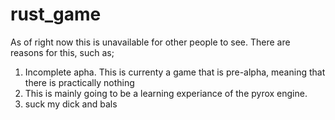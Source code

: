 # rust_game
As of right now this is unavailable for other people to see. There are reasons for this, such as;
1. Incomplete apha. This is currenty a game that is pre-alpha, meaning that there is practically nothing
1. This is mainly going to be a learning experiance of the pyrox engine.
1. suck my dick and bals
